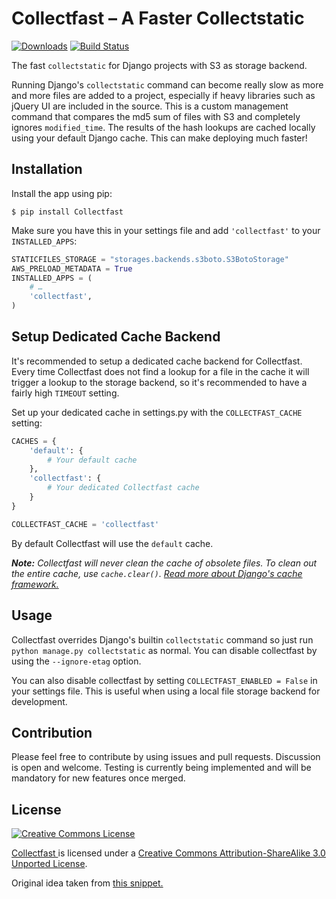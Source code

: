 Collectfast – A Faster Collectstatic
====================================

[![Downloads](https://pypip.in/v/Collectfast/badge.png)](https://pypi.python.org/pypi/Collectfast)
[![Build Status](https://travis-ci.org/antonagestam/collectfast.svg)](https://travis-ci.org/antonagestam/collectfast)

The fast `collectstatic` for Django projects with S3 as storage backend.

Running Django's `collectstatic` command can become really slow as more and more files are 
added to a project, especially if heavy libraries such as jQuery UI are included in the source.
This is a custom management command that compares the md5 sum of files with S3 and completely
ignores `modified_time`. The results of the hash lookups are cached locally using your default
Django cache. This can make deploying much faster!


Installation
------------

Install the app using pip:

    $ pip install Collectfast

Make sure you have this in your settings file and add `'collectfast'` to your `INSTALLED_APPS`:

```python
STATICFILES_STORAGE = "storages.backends.s3boto.S3BotoStorage"
AWS_PRELOAD_METADATA = True
INSTALLED_APPS = (
    # …
    'collectfast',
)
```


Setup Dedicated Cache Backend
-----------------------------

It's recommended to setup a dedicated cache backend for Collectfast. Every time Collectfast does not
find a lookup for a file in the cache it will trigger a lookup to the storage backend, so it's
recommended to have a fairly high `TIMEOUT` setting.

Set up your dedicated cache in settings.py with the `COLLECTFAST_CACHE` setting:

```python
CACHES = {
    'default': {
        # Your default cache
    },
    'collectfast': {
        # Your dedicated Collectfast cache
    }
}

COLLECTFAST_CACHE = 'collectfast'
```

By default Collectfast will use the `default` cache.

_**Note:** Collectfast will never clean the cache of obsolete files. To clean out the entire
cache, use `cache.clear()`.
[Read more about Django's cache framework.](https://docs.djangoproject.com/en/stable/topics/cache/)_


Usage
-----

Collectfast overrides Django's builtin `collectstatic` command so just run
`python manage.py collectstatic` as normal. You can disable collectfast
by using the `--ignore-etag` option.

You can also disable collectfast by setting `COLLECTFAST_ENABLED = False` in
your settings file. This is useful when using a local file storage backend
for development.


Contribution
------------

Please feel free to contribute by using issues and pull requests. Discussion is open and welcome.
Testing is currently being implemented and will be mandatory for new features once merged.


License
-------

<a rel="license" href="http://creativecommons.org/licenses/by-sa/3.0/"><img alt="Creative Commons License" style="border-width:0" src="http://i.creativecommons.org/l/by-sa/3.0/88x31.png" /></a>

<span xmlns:dct="http://purl.org/dc/terms/" property="dct:title">
<a xmlns:dct="http://purl.org/dc/terms/" href="https://github.com/FundedByMe/collectfast/" rel="dct:source">
Collectfast
</a>
</span>
is licensed under a <a rel="license" href="http://creativecommons.org/licenses/by-sa/3.0/">Creative Commons Attribution-ShareAlike 3.0 Unported License</a>.

Original idea taken from [this snippet.](http://djangosnippets.org/snippets/2889/)
